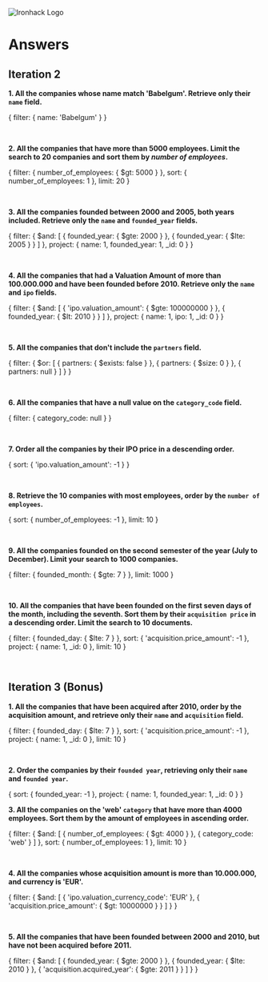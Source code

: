 ![Ironhack Logo](https://i.imgur.com/1QgrNNw.png)

# Answers

## Iteration 2

**1. All the companies whose name match 'Babelgum'. Retrieve only their `name` field.**

{
  filter: {
    name: 'Babelgum'
  }
}

<br>

**2. All the companies that have more than 5000 employees. Limit the search to 20 companies and sort them by *number of employees*.**

{
  filter: {
    number_of_employees: {
      $gt: 5000
    }
  },
  sort: {
    number_of_employees: 1
  },
  limit: 20
}

<br>

**3. All the companies founded between 2000 and 2005, both years included. Retrieve only the `name` and `founded_year` fields.**

{
  filter: {
    $and: [
      {
        founded_year: {
          $gte: 2000
        }
      },
      {
        founded_year: {
          $lte: 2005
        }
      }
    ]
  },
  project: {
    name: 1,
    founded_year: 1,
    _id: 0
  }
}

<br>

**4. All the companies that had a Valuation Amount of more than 100.000.000 and have been founded before 2010. Retrieve only the `name` and `ipo` fields.**

{
  filter: {
    $and: [
      {
        'ipo.valuation_amount': {
          $gte: 100000000
        }
      },
      {
        founded_year: {
          $lt: 2010
        }
      }
    ]
  },
  project: {
    name: 1,
    ipo: 1,
    _id: 0
  }
}

<br>

**5. All the companies that don't include the `partners` field.**

{
  filter: {
    $or: [
      {
        partners: {
          $exists: false
        }
      },
      {
        partners: {
          $size: 0
        }
      },
      {
        partners: null
      }
    ]
  }
}

<br>

**6. All the companies that have a null value on the `category_code` field.**

{
  filter: {
    category_code: null
  }
}

<br>

**7. Order all the companies by their IPO price in a descending order.**

{
  sort: {
    'ipo.valuation_amount': -1
  }
}

<br>

**8. Retrieve the 10 companies with most employees, order by the `number of employees`.**

{
  sort: {
    number_of_employees: -1
  },
  limit: 10
}

<br>

**9. All the companies founded on the second semester of the year (July to December). Limit your search to 1000 companies.**

{
  filter: {
    founded_month: {
      $gte: 7
    }
  },
  limit: 1000
}

<br>

**10. All the companies that have been founded on the first seven days of the month, including the seventh. Sort them by their `acquisition price` in a descending order. Limit the search to 10 documents.**

{
  filter: {
    founded_day: {
      $lte: 7
    }
  },
  sort: {
    'acquisition.price_amount': -1
  },
  project: {
    name: 1,
    _id: 0
  },
  limit: 10
}

<br>

## Iteration 3 (Bonus)

**1. All the companies that have been acquired after 2010, order by the acquisition amount, and retrieve only their `name` and `acquisition` field.**

{
  filter: {
    founded_day: {
      $lte: 7
    }
  },
  sort: {
    'acquisition.price_amount': -1
  },
  project: {
    name: 1,
    _id: 0
  },
  limit: 10
}

<br>

**2. Order the companies by their `founded year`, retrieving only their `name` and `founded year`.**

{
  sort: {
    founded_year: -1
  },
  project: {
    name: 1,
    founded_year: 1,
    _id: 0
  }
}
<br>

**3. All the companies on the 'web' `category` that have more than 4000 employees. Sort them by the amount of employees in ascending order.**

{
  filter: {
    $and: [
      {
        number_of_employees: {
          $gt: 4000
        }
      },
      {
        category_code: 'web'
      }
    ]
  },
  sort: {
    number_of_employees: 1
  },
  limit: 10
}

<br>

**4. All the companies whose acquisition amount is more than 10.000.000, and currency is 'EUR'.**

{
  filter: {
    $and: [
      {
        'ipo.valuation_currency_code': 'EUR'
      },
      {
        'acquisition.price_amount': {
          $gt: 10000000
        }
      }
    ]
  }
}

<br>

**5. All the companies that have been founded between 2000 and 2010, but have not been acquired before 2011.**

{
  filter: {
    $and: [
      {
        founded_year: {
          $gte: 2000
        }
      },
      {
        founded_year: {
          $lte: 2010
        }
      },
      {
        'acquisition.acquired_year': {
          $gte: 2011
        }
      }
    ]
  }
}

<br>